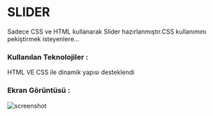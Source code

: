 <h1>SLIDER</h1>
Sadece CSS ve HTML kullanarak Slider hazırlanmıştır.CSS kullanımını pekiştirmek isteyenlere...
<h3>Kullanılan Teknolojiler :</h3>
HTML VE CSS ile dinamik yapısı desteklendi 
<h3>Ekran Görüntüsü :</h3>

![screenshot](screenshot.gif.gif)
